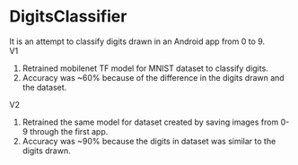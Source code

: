 # DigitsClassifier
It is an attempt to classify digits drawn in an Android app from 0 to 9.
<br>
V1
1. Retrained mobilenet TF model for MNIST dataset to classify digits.
2. Accuracy was ~60% because of the difference in the digits drawn and the dataset.

V2
<br>

1. Retrained the same model for dataset created by saving images from 0-9 through the first app.
2. Accuracy was ~90% because the digits in dataset was similar to the digits drawn. 
